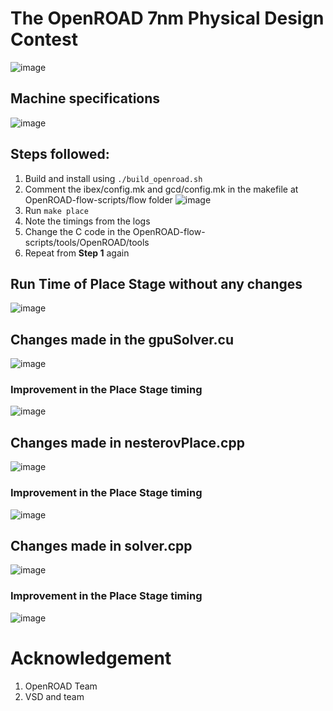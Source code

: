 # The OpenROAD 7nm Physical Design Contest
![image](https://user-images.githubusercontent.com/58599984/228327823-912ba30d-0127-468c-af0b-c41706387346.png)

## Machine specifications
![image](https://user-images.githubusercontent.com/58599984/228325923-3019c0ab-cfc3-4a31-a623-b8bd8680f7fb.png)
## Steps followed:
1. Build and install using ```./build_openroad.sh```
2. Comment the ibex/config.mk and gcd/config.mk in the makefile at OpenROAD-flow-scripts/flow folder
  ![image](https://user-images.githubusercontent.com/58599984/228327031-cf9a1bd6-083f-421e-bc1e-d17425440b0d.png)
3. Run ```make place```
4. Note the timings from the logs
5. Change the C code in the OpenROAD-flow-scripts/tools/OpenROAD/tools
6. Repeat from **Step 1** again
## Run Time of Place Stage without any changes
![image](https://user-images.githubusercontent.com/58599984/228294893-6f5bfca1-6386-42da-9984-0972c6a86e2b.png)
## Changes made in the gpuSolver.cu
![image](https://user-images.githubusercontent.com/58599984/228294648-7c1df1da-ca05-454f-8cf7-8aec489ac4b5.png)


### Improvement in the Place Stage timing
![image](https://user-images.githubusercontent.com/58599984/228300190-5390745f-affb-45b8-99f0-7465afaf3bba.png)

## Changes made in nesterovPlace.cpp
![image](https://user-images.githubusercontent.com/58599984/228318635-0d807721-50e5-43c9-8b89-e968c676301a.png)

### Improvement in the Place Stage timing
![image](https://user-images.githubusercontent.com/58599984/228318784-6d66e01f-953c-4f8b-95b7-022c0f16a582.png)

## Changes made in solver.cpp
![image](https://user-images.githubusercontent.com/58599984/228325081-43e003e6-9736-45f6-b080-5c2b6200bb3b.png)

### Improvement in the Place Stage timing
![image](https://user-images.githubusercontent.com/58599984/228324932-738966d1-c5aa-481c-849c-eb550c3a912e.png)

# Acknowledgement
1. OpenROAD Team
2. VSD and team
